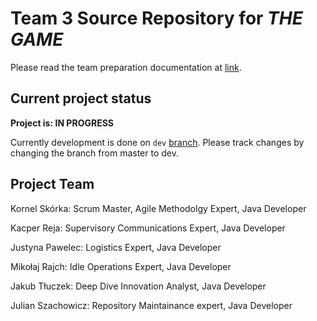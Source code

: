 # Team 3 Source Repository for *THE GAME*

Please read the team preparation documentation at [link](https://docs.google.com/document/d/1dJzUCVYb56wBSdI20cfzxHWx2U_7LwoloqktRT7iTwE/edit?fbclid=IwAR1m99CNnG1dG0PfW96dHn_mElT_ZyLfaOCSFsL1GGWYYHV4hFxyOW3EN5E).

## Current project status

**Project is: IN PROGRESS**

Currently development is done on `dev` [branch](https://bitbucket.org/se2_team3/se2_2020_team3/src/dev/ "dev branch"). Please track changes by changing the branch from master to dev.

## Project Team

Kornel Skórka: 		Scrum Master, Agile Methodolgy Expert, Java Developer

Kacper Reja: 		Supervisory Communications Expert, Java Developer

Justyna Pawelec:	Logistics Expert, Java Developer

Mikołaj Rajch: 		Idle Operations Expert, Java Developer

Jakub Tłuczek:		Deep Dive Innovation Analyst, Java Developer

Julian Szachowicz:	Repository Maintainance expert, Java Developer